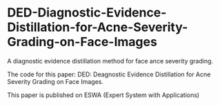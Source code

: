 # DED-Diagnostic-Evidence-Distillation-for-Acne-Severity-Grading-on-Face-Images


A diagnostic evidence distillation method for face ance severity grading.  

The code for this paper: DED: Deagnostic Evidence Distillation for Acne Severity Grading on Face Images.

This paper is published on ESWA (Expert System with Applications)
